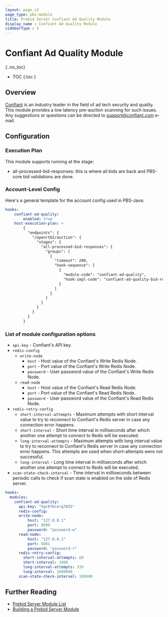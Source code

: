 ```yaml
---
layout: page_v2
page_type: pbs-module
title: Prebid Server Confiant Ad Quality Module
display_name : Confiant Ad Quality Module
sidebarType : 5
---
```


# Confiant Ad Quality Module
{:.no_toc}

- TOC
{:toc }

## Overview

[Confiant](https://www.confiant.com/) is an industry leader in the field of ad tech security and quality.
This module provides a low latency pre-auction scanning for such issues.
Any suggestions or questions can be directed to [support@confiant.com](support@confiant.com) e-mail.

## Configuration

### Execution Plan

This module supports running at the stage:

- all-processed-bid-responses: this is where all bids are back and PBS-core bid validations are done.

### Account-Level Config

Here's a general template for the account config used in PBS-Java:

```yaml
hooks:
    confiant-ad-quality:
        enabled: true
    host-execution-plan: >
        {
          "endpoints": {
            "/openrtb2/auction": {
              "stages": {
                "all-processed-bid-responses": {
                  "groups": [
                    {
                      "timeout": 200,
                      "hook-sequence": [
                        {
                          "module-code": "confiant-ad-quality",
                          "hook-impl-code": "confiant-ad-quality-bid-responses-scan-hook"
                        }
                      ]
                    }
                  ]
                }
              }
            }
          }
        }
```

### List of module configuration options

- `api-key` - Confiant's API key.
- `redis-config`
  - `write-node`
    - `host` - Host value of the Confiant's Write Redis Node.
    - `port` - Port value of the Confiant's Write Redis Node.
    - `password` - User password value of the Confiant's Write Redis Node.
  - `read-node`
    - `host` - Host value of the Confiant's Read Redis Node.
    - `port` - Port value of the Confiant's Read Redis Node.
    - `password` - User password value of the Confiant's Read Redis Node.
- `redis-retry-config`
  - `short-interval-attempts` - Maximum attempts with short interval value to try to reconnect to Confiant's Redis server in case any connection error happens.
  - `short-interval` - Short time interval in milliseconds after which another one attempt to connect to Redis will be executed.
  - `long-interval-attempts` - Maximum attempts with long interval value to try to reconnect to Confiant's Redis server in case any connection error happens. This attempts are used when short-attempts were not successful.
  - `long-interval` - Long time interval in milliseconds after which another one attempt to connect to Redis will be executed.
- `scan-state-check-interval` - Time interval in milliseconds between periodic calls to check if scan state is enabled on the side of Redis server.

```yaml
hooks:
  modules:
    confiant-ad-quality:
      api-key: "hgr876cerg7655"
      redis-config:
      write-node:
          host: "127.0.0.1"
          port: 8000
          password: "password-w"
      read-node:
          host: "127.0.0.1"
          port: 8001
          password: "password-r"
      redis-retry-config:
        short-interval-attempts: 60
        short-interval: 1000
        long-interval-attempts: 336
        long-interval: 1800000
      scan-state-check-interval: 100000
```

## Further Reading

- [Prebid Server Module List](/prebid-server/pbs-modules/index.html)
- [Building a Prebid Server Module](/prebid-server/developers/add-a-module.html)
